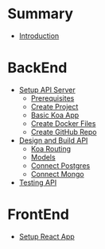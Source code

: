 # Summary


- [Introduction](./intro/intro.md)
# BackEnd
- [Setup API Server](./chapter_1/setup_api_server.md)
    - [Prerequisites](./chapter_1/prerequisites.md)
    - [Create Project](./chapter_1/create_project.md)
    - [Basic Koa App](./chapter_1/basic_koa_app.md)
    - [Create Docker Files](./chapter_1/docker_files.md)
    - [Create GitHub Repo](./chapter_1/github_repo.md)
- [Design and Build API](./chapter_2/api_design.md)
    - [Koa Routing](./chapter_2/koa_routing.md)
    - [Models]()
    - [Connect Postgres]()
    - [Connect Mongo]()
- [Testing API]()
# FrontEnd
- [Setup React App]()